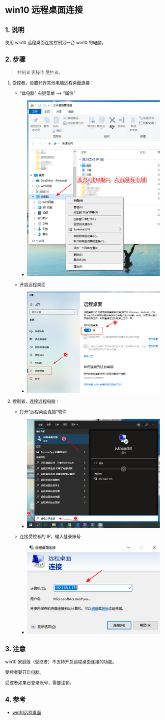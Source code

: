 # win10 远程桌面连接

## 1. 说明

使用 win10 远程桌面连接控制另一台 win10 的电脑。


## 2. 步骤

>控制者 要操作 受控者。

1. 受控者，设置允许其他电脑远程桌面连接：

    * “此电脑” 右键菜单 --> “属性”

        * ![./images/win10_remote_link_1.png](./images/win10_remote_link_1.png) 

    * 开启远程桌面    

        * ![./images/win10_remote_link_2.png](./images/win10_remote_link_2.png) 

2. 控制者，连接远程电脑：

    * 打开“远程桌面连接”软件

        * ![./images/win10_remote_link_3.png](./images/win10_remote_link_3.png) 

    * 连接受控者的 IP，输入登录账号
    
        * ![./images/win10_remote_link_4.png](./images/win10_remote_link_4.png) 

## 3. 注意

win10 家庭版（受控者）不支持开启远程桌面连接的功能。

受控者要开启电脑。

受控者如果已登录账号，需要注销。

## 4. 参考

* [win10远程桌面](https://www.51dongshi.com/ebedfaccrc.html)
